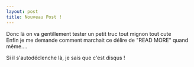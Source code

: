 ```yaml
---
layout: post
title: Nouveau Post !
---
```


Donc là on va gentillement tester un petit truc tout mignon tout cute<br>
Enfin je me demande comment marchait ce délire de "READ MORE" quand même....

Si il s'autodéclenche là, je sais que c'est disqus !